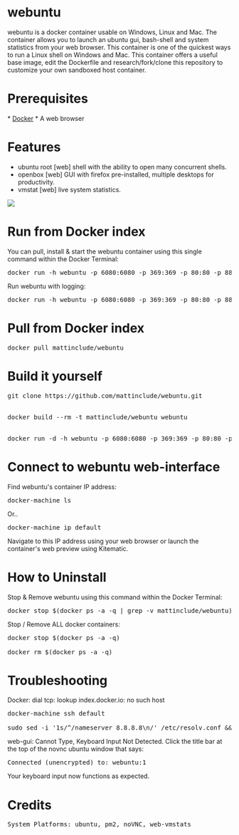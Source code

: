 <h1>webuntu </h1>

webuntu is a docker container usable on Windows, Linux and Mac. The container allows you to launch an ubuntu gui, bash-shell and system statistics from your web browser. This container is one of the quickest ways to run a Linux shell on Windows and Mac. This container offers a useful base image, edit the Dockerfile and research/fork/clone this repository to customize your own sandboxed host container.  

<h1>Prerequisites</h1>
* <a href="https://www.docker.com/">Docker</a>
* A web browser

<h1>Features</h1>
<ul>
  <li>ubuntu root [web] shell with the ability to open many concurrent shells.</li>
  <li>openbox [web] GUI with firefox pre-installed, multiple desktops for productivity.</li>
  <li>vmstat [web] live system statistics.</li>
</ul>
<img src="https://github.com/mattinclude/webuntu/blob/master/initialize/foxy_screen.jpg">

<h1>Run from Docker index</h1>
You can pull, install & start the webuntu container using this single command within the Docker Terminal:
<pre>
docker run -h webuntu -p 6080:6080 -p 369:369 -p 80:80 -p 88:8010 -d -i mattinclude/webuntu
</pre>
Run webuntu with logging:
<pre>
docker run -h webuntu -p 6080:6080 -p 369:369 -p 80:80 -p 88:8010 -t -i mattinclude/webuntu
</pre>

<h1>Pull from Docker index</h1>
<pre>
docker pull mattinclude/webuntu
</pre>

<h1>Build it yourself</h1>
<pre>
git clone https://github.com/mattinclude/webuntu.git
<br>
docker build --rm -t mattinclude/webuntu webuntu
<br>
docker run -d -h webuntu -p 6080:6080 -p 369:369 -p 80:80 -p 88:8010 -d -i mattinclude/webuntu
</pre>

<h1>Connect to webuntu web-interface</h1>

Find webuntu's container IP address:
<pre>
docker-machine ls
</pre>
Or..
<pre>
docker-machine ip default
</pre>

Navigate to this IP address using your web browser or launch the container's web preview using Kitematic.

<h1>How to Uninstall</h1>

Stop & Remove webuntu using this command within the Docker Terminal:
<pre>
docker stop $(docker ps -a -q | grep -v mattinclude/webuntu) && docker rmi -f mattinclude/webuntu
</pre>
Stop / Remove ALL docker containers:
<pre>
docker stop $(docker ps -a -q) <br>
docker rm $(docker ps -a -q)
</pre>

<h1>Troubleshooting</h1>
Docker: dial tcp: lookup index.docker.io: no such host
<pre>
docker-machine ssh default <br>
sudo sed -i '1s/^/nameserver 8.8.8.8\n/' /etc/resolv.conf && exit
</pre>
web-gui: Cannot Type, Keyboard Input Not Detected. Click the title bar at the top of the novnc ubuntu window
that says:
<pre>
Connected (unencrypted) to: webuntu:1
</pre>
Your keyboard input now functions as expected.
<h1>Credits</h1>
<pre>
System Platforms: ubuntu, pm2, noVNC, web-vmstats
</pre>
